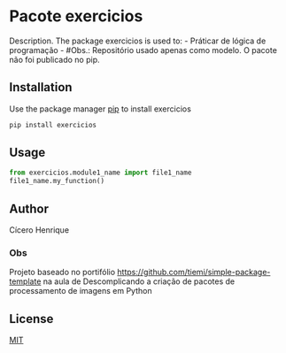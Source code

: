 # Pacote exercicios

Description. 
The package exercicios is used to:
	- Práticar de lógica de programação
    - #Obs.: Repositório usado apenas como modelo. O pacote não foi publicado no pip.
## Installation

Use the package manager [pip](https://pip.pypa.io/en/stable/) to install exercicios

```bash
pip install exercicios
```

## Usage

```python
from exercicios.module1_name import file1_name
file1_name.my_function()
```

## Author
Cícero Henrique
### Obs
Projeto baseado no portifólio https://github.com/tiemi/simple-package-template na aula de Descomplicando a criação de pacotes de processamento de imagens em Python


## License
[MIT](https://choosealicense.com/licenses/mit/)